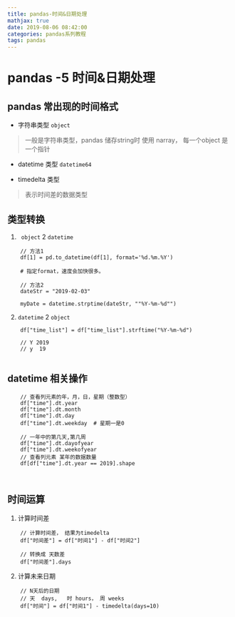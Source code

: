 ```yaml
---
title: pandas-时间&日期处理
mathjax: true
date: 2019-08-06 08:42:00
categories: pandas系列教程
tags: pandas
---
```


# pandas -5 时间&日期处理


## pandas 常出现的时间格式

- 字符串类型 `object`

> 一般是字符串类型，pandas 储存string时 使用 narray， 每一个object 是一个指针

- datetime 类型 `datetime64`


- timedelta 类型

> 表示时间差的数据类型

## 类型转换

1. ` object` 2 `datetime`

```
    // 方法1
    df[1] = pd.to_datetime(df[1], format='%d.%m.%Y')
    
    # 指定format，速度会加快很多。
    
    // 方法2
    dateStr = "2019-02-03"
    
    myDate = datetime.strptime(dateStr, ""%Y-%m-%d"")

```
2. `datetime` 2 `object`

```
    df["time_list"] = df["time_list"].strftime("%Y-%m-%d")
    
    // Y 2019
    // y  19
    
```

## datetime 相关操作

```
    // 查看列元素的年，月，日，星期（整数型）
    df["time"].dt.year
    df["time"].dt.month
    df["time"].dt.day
    df["time"].dt.weekday  # 星期一是0
    
    // 一年中的第几天,第几周
    df["time"].dt.dayofyear
    df["time"].dt.weekofyear
    // 查看列元素 某年的数据数量
    df[df["time"].dt.year == 2019].shape
    
    
```
## 时间运算

1. 计算时间差

```
    // 计算时间差， 结果为timedelta
    df["时间差"] = df["时间1"] - df["时间2"]
    
    // 转换成 天数差
    df["时间差"].days
```

2. 计算未来日期

```
    // N天后的日期
    // 天  days,   时 hours， 周 weeks
    df["时间"] = df["时间1"] - timedelta(days=10)
```




